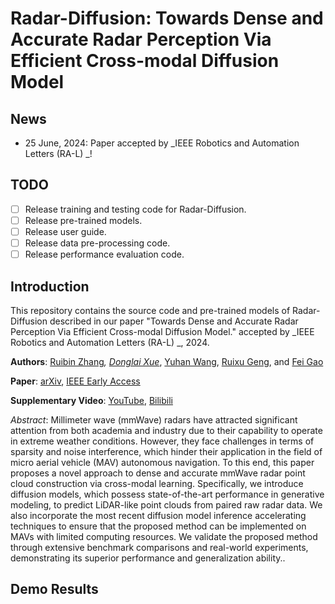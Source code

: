 # Radar-Diffusion: Towards Dense and Accurate Radar Perception Via Efficient Cross-modal Diffusion Model
## News
- 25 June, 2024: Paper accepted by  _IEEE Robotics and Automation Letters (RA-L) _!
## TODO
- [ ] Release training and testing code for Radar-Diffusion.
- [ ] Release pre-trained models.
- [ ] Release user guide. 
- [ ] Release data pre-processing code.
- [ ] Release performance evaluation code.

## Introduction

This repository contains the source code and pre-trained models of Radar-Diffusion described in our paper "Towards Dense and Accurate Radar Perception Via Efficient Cross-modal Diffusion Model." accepted by  _IEEE Robotics and Automation Letters (RA-L) _, 2024.

__Authors__: [Ruibin Zhang](https://github.com/RoboticsZhang)<sup>*</sup>, [Donglai Xue](https://github.com/dungloi)<sup>*</sup>, [Yuhan Wang]([https://boyuzhou.net/](https://github.com/johannwyh)), [Ruixu Geng](https://github.com/ruixv), and [Fei Gao](http://zju-fast.com/fei-gao/)

__Paper__: [arXiv](https://arxiv.org/abs/2403.08460), [IEEE Early Access]([https://ieeexplore.ieee.org/document/10478625](https://github.com/ZJU-FAST-Lab/Radar-Diffusion))

__Supplementary Video__: [YouTube]([https://youtu.be/k_XGQyrNh9I?si=K2775t8ui0WClqqv](https://www.youtube.com/watch?v=Q3S-9w3dGV4&t=6s)), [Bilibili]([https://www.bilibili.com/video/BV1zg4y1L7dC/?share_source=copy_web&vd_source=4a496bdfc1980dd80977a281d5c963c0](https://www.bilibili.com/video/BV1eK421b76M/?spm_id_from=333.337.search-card.all.click))

_Abstract_: Millimeter wave (mmWave) radars have attracted significant attention from both academia and industry due to their capability to operate in extreme weather conditions. However, they face challenges in terms of sparsity and noise interference, which hinder their application in the field of
micro aerial vehicle (MAV) autonomous navigation. To this end, this paper proposes a novel approach to dense and accurate mmWave radar point cloud construction via cross-modal learning. Specifically, we introduce diffusion models, which possess state-of-the-art performance in generative modeling, to
predict LiDAR-like point clouds from paired raw radar data. We also incorporate the most recent diffusion model inference accelerating techniques to ensure that the proposed method can be implemented on MAVs with limited computing resources. We validate the proposed method through extensive benchmark comparisons and real-world experiments, demonstrating its superior performance and generalization ability..


## Demo Results
